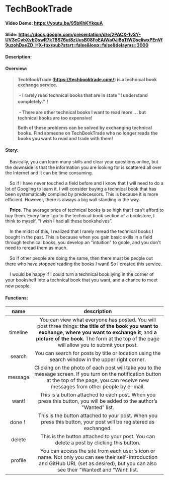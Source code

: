 # TechBookTrade
#### Video Demo:  https://youtu.be/95bKhKYkquA
#### Slide: https://docs.google.com/presentation/d/e/2PACX-1vSY-UV3cCvbXvbGswR7kTBS76ut8zUusB08FoEAiWa0JjBpTtWGseliwxPEnVf9uzohDaeZD_HX-fpx/pub?start=false&loop=false&delayms=3000
#### Description:

#### Overview:

>**TechBookTrade (https://techbooktrade.com/) is a technical book exchange service.**
> 
>**・I rarely read technical books that are in state "I understand completely."！**
>
>**・There are other technical books I want to read more ... but technical books are too expensive!**
> 
> **Both of these problems can be solved by exchanging technical books.**
> **Find someone on TechBookTrade who no longer reads the books you want to read and trade with them!**

#### Story:
　Basically, you can learn many skills and clear your questions online, but the downside is that the information you are looking for is scattered all over the Internet and it can be time consuming.

　So if I have never touched a field before and I know that I will need to do a lot of Googling to learn it, I will consider buying a technical book that has been systematically compiled by predecessors. This is because it is more efficient. However, there is always a big wall standing in the way.

　**Price**. The average price of technical books is so high that I can't afford to buy them. Every time I go to the technical book section of a bookstore, I think to myself, "I wish I had all these bookshelves”.

　In the midst of this, I realized that I rarely reread the technical books I bought in the past. This is because when you gain basic skills in a field through technical books, you develop an "intuition" to goole, and you don't need to reread them as much.

　So if other people are doing the same, then there must be people out there who have stopped reading the books I want! So I created this service.

　I would be happy if I could turn a technical book lying in the corner of your bookshelf into a technical book that you want, and a chance to meet new people.
　

#### Functions:
|name|description|
|:--:|:--:|
|timeline|You can view what everyone has posted. You will post three things: **the title of the book you want to exchange**, **where you want to exchange it**, and **a picture of the book**. The form at the top of the page will allow you to submit your post.
|search|You can search for posts by title or location using the search window in the upper right corner.|
|message|Clicking on the photo of each post will take you to the message screen. If you turn on the notification button at the top of the page, you can receive new messages from other people by e-mail.|
|want!|This is a button attached to each post. When you press this button, you will be added to the author’s "Wanted" list.|
|done！|This is the button attached to your post. When you press this button, your post will be registered as exchanged.|
|delete|This is the button attached to your post. You can delete a post by clicking this button.|
|profile|You can access the site from each user's icon or name. Not only you can see their self-introduction and GitHub URL (set as desired), but you can also see their "Wanted! and "Want! list.|

